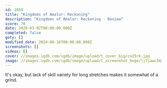 ```yaml
---
id: 1059
title: "Kingdoms of Amalur: Reckoning"
description: "Kingdoms of Amalur: Reckoning - Review"
score: 70
date: 2020-03-02T00:00:00.000Z
completed: false
goty: []
modified_date: 2024-08-16T00:00:00.000Z
screenshots: []
videos: []
cover: //images.igdb.com/igdb/image/upload/t_cover_big/co25rk.jpg
image: //images.igdb.com/igdb/image/upload/t_screenshot_huge/lj7jawc3m2ftsr9y0rwn.jpg
---
```

It's okay, but lack of skill variety for long stretches makes it somewhat of a grind.